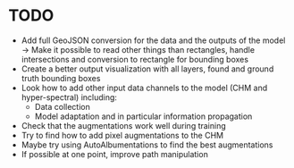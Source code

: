 # TODO

- Add full GeoJSON conversion for the data and the outputs of the model -> Make it possible to read other things than rectangles, handle intersections and conversion to rectangle for bounding boxes
- Create a better output visualization with all layers, found and ground truth bounding boxes
- Look how to add other input data channels to the model (CHM and hyper-spectral) including:
    - Data collection
    - Model adaptation and in particular information propagation
- Check that the augmentations work well during training
- Try to find how to add pixel augmentations to the CHM
- Maybe try using AutoAlbumentations to find the best augmentations
- If possible at one point, improve path manipulation
